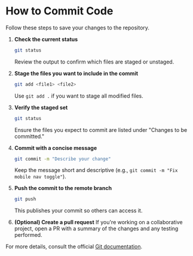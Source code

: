 # How to Commit Code

Follow these steps to save your changes to the repository.

1. **Check the current status**
   ```bash
   git status
   ```
   Review the output to confirm which files are staged or unstaged.

2. **Stage the files you want to include in the commit**
   ```bash
   git add <file1> <file2>
   ```
   Use `git add .` if you want to stage all modified files.

3. **Verify the staged set**
   ```bash
   git status
   ```
   Ensure the files you expect to commit are listed under "Changes to be committed."

4. **Commit with a concise message**
   ```bash
   git commit -m "Describe your change"
   ```
   Keep the message short and descriptive (e.g., `git commit -m "Fix mobile nav toggle"`).

5. **Push the commit to the remote branch**
   ```bash
   git push
   ```
   This publishes your commit so others can access it.

6. **(Optional) Create a pull request**
   If you're working on a collaborative project, open a PR with a summary of the changes and any testing performed.

For more details, consult the official [Git documentation](https://git-scm.com/doc).
